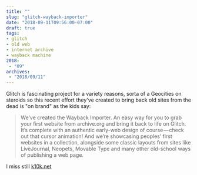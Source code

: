 ```yaml
---
title: ""
slug: "glitch-wayback-importer"
date: "2018-09-11T09:56:00-07:00"
draft: true
tags:
- glitch
- old web
- internet archive
- wayback machine
2018:
 - "09"
archives:
 - "2018/09/11"
---
```


Glitch is fascinating project for a variety reasons, sorta of a Geocities on steroids so this recent effort they've created to bring back old sites from the dead is "on brand" as the kids say:

> We’ve created the Wayback Importer. An easy way for you to grab your first website from archive.org and bring it back to life on Glitch.
It’s complete with an authentic early-web design of course — check out that cursor animation!
And we’re showcasing peoples’ first websites in a collection, alongside some classic layouts from sites like LiveJournal, Neopets, Movable Type and many other old-school ways of publishing a web page.

I miss still [k10k.net][k10k]

[k10k]: link
